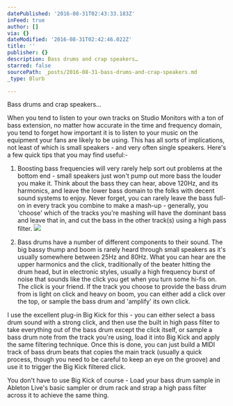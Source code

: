 ```yaml
---
datePublished: '2016-08-31T02:43:33.183Z'
inFeed: true
author: []
via: {}
dateModified: '2016-08-31T02:42:46.022Z'
title: ''
publisher: {}
description: Bass drums and crap speakers…
starred: false
sourcePath: _posts/2016-08-31-bass-drums-and-crap-speakers.md
_type: Blurb

---
```

Bass drums and crap speakers...

When you tend to listen to your own tracks on Studio Monitors with a ton of bass extension, no matter how accurate in the time and frequency domain, you tend to forget how important it is to listen to your music on the equipment your fans are likely to be using. This has all sorts of implications, not least of which is small speakers - and very often single speakers. Here's a few quick tips that you may find useful:-

1) Boosting bass frequencies will very rarely help sort out problems at the bottom end - small speakers just won't pump out more bass the louder you make it. Think about the bass they can hear, above 120Hz, and its harmonics, and leave the lower bass domain to the folks with decent sound systems to enjoy. Never forget, you can rarely leave the bass full-on in every track you combine to make a mash-up - generally, you 'choose' which of the tracks you're mashing will have the dominant bass and leave that in, and cut the bass in the other track(s) using a high pass filter.
![](https://the-grid-user-content.s3-us-west-2.amazonaws.com/5b139bca-6748-4dac-9f2b-57f2eee60267.png)

2) Bass drums have a number of different components to their sound. The big bassy thump and boom is rarely heard through small speakers as it's usually somewhere between 25Hz and 80Hz. What you can hear are the upper harmonics and the click, traditionally of the beater hitting the drum head, but in electronic styles, usually a high frequency burst of noise that sounds like the click you get when you turn some hi-fis on. The click is your friend. If the track you choose to provide the bass drum from is light on click and heavy on boom, you can either add a click over the top, or sample the bass drum and 'amplify' its own click.

I use the excellent plug-in Big Kick for this - you can either select a bass drum sound with a strong click, and then use the built in high pass filter to take everything out of the bass drum except the click itself, or sample a bass drum note from the track you're using, load it into Big Kick and apply the same filtering technique. Once this is done, you can just build a MIDI track of bass drum beats that copies the main track (usually a quick process, though you need to be careful to keep an eye on the groove) and use it to trigger the Big Kick filtered click.

You don't have to use Big Kick of course - Load your bass drum sample in Ableton Live's basic sampler or drum rack and strap a high pass filter across it to achieve the same thing.